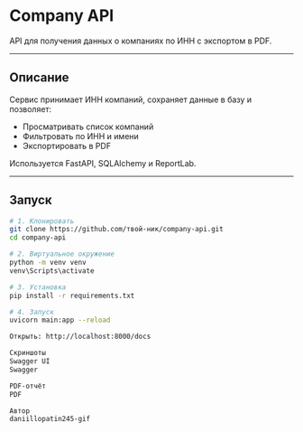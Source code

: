 # Company API

API для получения данных о компаниях по ИНН с экспортом в PDF.

---

## Описание

Сервис принимает ИНН компаний, сохраняет данные в базу и позволяет:
- Просматривать список компаний
- Фильтровать по ИНН и имени
- Экспортировать в PDF

Используется FastAPI, SQLAlchemy и ReportLab.

---

## Запуск

```bash
# 1. Клонировать
git clone https://github.com/твой-ник/company-api.git
cd company-api

# 2. Виртуальное окружение
python -m venv venv
venv\Scripts\activate

# 3. Установка
pip install -r requirements.txt

# 4. Запуск
uvicorn main:app --reload

Открыть: http://localhost:8000/docs

Скриншоты
Swagger UI
Swagger

PDF-отчёт
PDF

Автор
daniillopatin245-gif